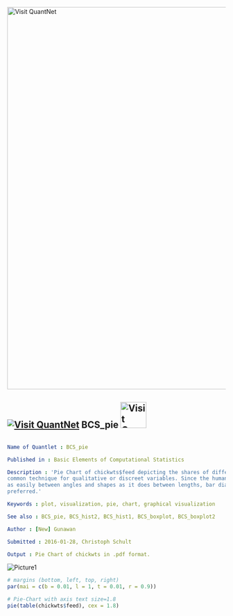
[<img src="https://github.com/QuantLet/Styleguide-and-FAQ/blob/master/pictures/banner.png" width="880" alt="Visit QuantNet">](http://quantlet.de/index.php?p=info)

## [<img src="https://github.com/QuantLet/Styleguide-and-Validation-procedure/blob/master/pictures/qloqo.png" alt="Visit QuantNet">](http://quantlet.de/) **BCS_pie** [<img src="https://github.com/QuantLet/Styleguide-and-Validation-procedure/blob/master/pictures/QN2.png" width="60" alt="Visit QuantNet 2.0">](http://quantlet.de/d3/ia)

```yaml

Name of Quantlet : BCS_pie

Published in : Basic Elements of Computational Statistics

Description : 'Pie Chart of chickwts$feed depicting the shares of different feed types. It is a
common technique for qualitative or discreet variables. Since the human brain does not distinguish
as easily between angles and shapes as it does between lengths, bar diagrams and bar plots are
preferred.'

Keywords : plot, visualization, pie, chart, graphical visualization

See also : BCS_pie, BCS_hist2, BCS_hist1, BCS_boxplot, BCS_boxplot2

Author : [New] Gunawan

Submitted : 2016-01-28, Christoph Schult

Output : Pie Chart of chickwts in .pdf format.

```

![Picture1](BCS_pie.png)


```r
# margins (bottom, left, top, right)
par(mai = c(b = 0.01, l = 1, t = 0.01, r = 0.9))

# Pie-Chart with axis text size=1.8
pie(table(chickwts$feed), cex = 1.8)
```
